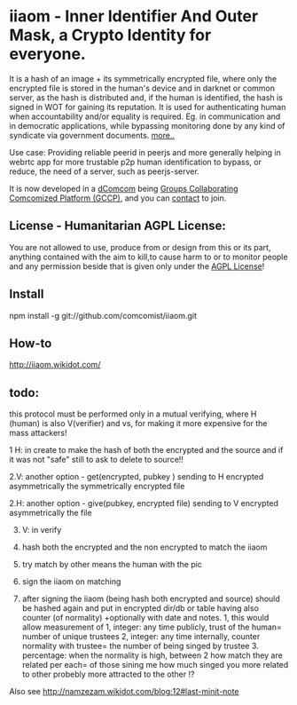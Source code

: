 # iiaom - Inner Identifier And Outer Mask, a Crypto Identity for everyone.

It is a hash of an image + its symmetrically encrypted file, where only the encrypted file is stored in the human's device and in darknet or common server, as the hash is distributed and, if the human is identified, the hash is signed in WOT for gaining its reputation. It is used for authenticating human when accountability and/or equality is required. Eg. in communication  and in democratic applications, while bypassing monitoring done by any kind of syndicate via government documents. [more..](http://namzezam.wikidot.com/blog:12)

Use case: Providing reliable peerid in peerjs and more generally helping in webrtc app for more trustable p2p human identification to bypass, or reduce, the need of a server, such as peerjs-server.

It is now developed in a [dComcom](http://yes-again-we-can.wikidot.com/s-contract:groups-collaborating-comcomized-platform-gccp/edit/true/title/Groups%20Collaborating%20Comcomized%20Platform%20%28GCCP%29/parentPage/start%3As-contract)  being [Groups Collaborating Comcomized Platform (GCCP)](http://namzezam.wikidot.com/blog:24), and you can  [contact](http://namzezam.wikidot.com/main:contact) to join.

## License - Humanitarian AGPL License: 

You are not allowed to use, produce from or design from this or its part, anything contained with the aim to kill,to cause harm to or to monitor people and any permission beside that is given only under the [AGPL License](http://www.gnu.org/licenses/agpl-3.0.html)!


## Install

npm install -g git://github.com/comcomist/iiaom.git

## How-to

http://iiaom.wikidot.com/

## todo:
 this protocol must be performed only in a mutual verifying,
 where H (human) is also V(verifier) and vs,    for making it  more expensive for the mass attackers!
 
1 H: in create <file> to make the hash of both the encrypted and the source and if it was not "safe" still to ask to delete to source!!

2.V: another option - get(encrypted, pubkey )
    sending to H encrypted asymmetrically the symmetrically encrypted file

2.H: another option - give(pubkey, encrypted file)
    sending to V encrypted asymmetrically the file

3. V: in verify
  1. hash both the encrypted and the non encrypted to match the iiaom
  2. try match by other means the human with the pic
  3. sign the iiaom on matching

4. after signing the iiaom (being hash both encrypted and source) should be hashed again and
put in encrypted dir/db or table having also counter (of normality) +optionally with date and notes.
    1, this would  allow measurement of
        1, integer: any time publicly, trust of the human=  number of unique trustees
        2, integer: any time internally, counter normality with trustee= the number of being singed by trustee
        3. percentage:  when the normality is high, between 2 how match they are related per each=
            of those sining me how much singed you
             more related to other probebly more attracted to the other !?

Also see http://namzezam.wikidot.com/blog:12#last-minit-note
